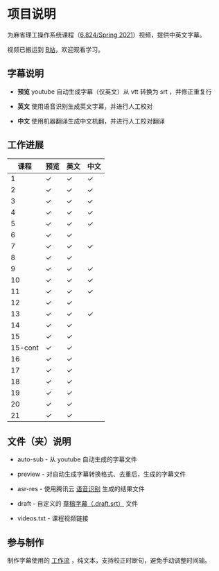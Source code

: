 # 项目说明

为麻省理工操作系统课程（[6.824/Spring 2021](https://pdos.csail.mit.edu/6.824/schedule.html)）视频，提供中英文字幕。

视频已搬运到 [B站](https://www.bilibili.com/video/BV16f4y1z7kn/)，欢迎观看学习。

## 字幕说明

- **预览** youtube 自动生成字幕（仅英文）从 vtt 转换为 srt ，并修正重复行

- **英文** 使用语音识别生成英文字幕，并进行人工校对

- **中文** 使用机器翻译生成中文机翻，并进行人工校对翻译

## 工作进展

| 课程    | 预览    | 英文    | 中文    |
|---------|---------|---------|---------|
| 1       | &check; | &check; | &check; |
| 2       | &check; | &check; | &check; |
| 3       | &check; | &check; | &check; |
| 4       | &check; | &check; | &check; |
| 5       | &check; | &check; | &check; |
| 6       | &check; | &check; |         |
| 7       | &check; | &check; | &check; |
| 8       | &check; | &check; |         |
| 9       | &check; | &check; | &check; |
| 10      | &check; | &check; | &check; |
| 11      | &check; | &check; | &check; |
| 12      | &check; | &check; |         |
| 13      | &check; | &check; | &check; |
| 14      | &check; | &check; |         |
| 15      | &check; | &check; |         |
| 15-cont | &check; | &check; |         |
| 16      | &check; | &check; |         |
| 17      | &check; | &check; |         |
| 18      | &check; | &check; |         |
| 19      | &check; | &check; |         |
| 20      | &check; | &check; |         |
| 21      | &check; | &check; |         |

## 文件（夹）说明

- auto-sub - 从 youtube 自动生成的字幕文件

- preview - 对自动生成字幕转换格式、去重后，生成的字幕文件

- asr-res - 使用腾讯云 [语音识别](https://cloud.tencent.com/document/product/1093/37139) 生成的结果文件

- draft - 自定义的 [草稿字幕（.draft.srt）](https://github.com/mayf09/subtitle-tools/blob/develop/draft.srt.md) 文件

- videos.txt - 课程视频链接

## 参与制作

制作字幕使用的 [工作流](https://github.com/mayf09/subtitle-tools/blob/develop/example/README.md) ，纯文本，支持校正时断句，避免手动调整时间轴。
